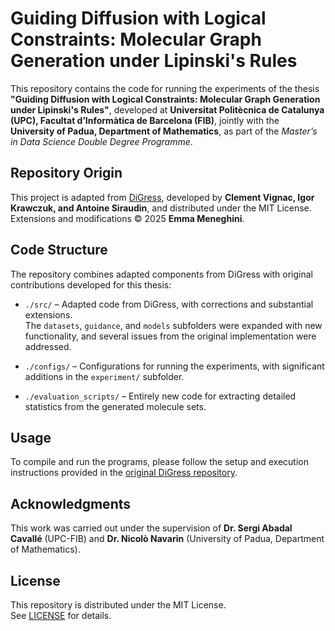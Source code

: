 # Guiding Diffusion with Logical Constraints: Molecular Graph Generation under Lipinski's Rules

This repository contains the code for running the experiments of the thesis **"Guiding Diffusion with Logical Constraints: Molecular Graph Generation under Lipinski's Rules"**, developed at **Universitat Politècnica de Catalunya (UPC), Facultat d’Informàtica de Barcelona (FIB)**, jointly with the **University of Padua, Department of Mathematics**, as part of the *Master’s in Data Science Double Degree Programme*.  

## Repository Origin
This project is adapted from [DiGress](https://github.com/cvignac/DiGress), developed by **Clement Vignac, Igor Krawczuk, and Antoine Siraudin**, and distributed under the MIT License.  
Extensions and modifications © 2025 **Emma Meneghini**.  

## Code Structure
The repository combines adapted components from DiGress with original contributions developed for this thesis:
- `./src/` – Adapted code from DiGress, with corrections and substantial extensions.  
  The `datasets`, `guidance`, and `models` subfolders were expanded with new functionality, 
  and several issues from the original implementation were addressed.

- `./configs/` – Configurations for running the experiments, with significant additions in the `experiment/` subfolder.

- `./evaluation_scripts/` – Entirely new code for extracting detailed statistics from the generated molecule sets.  

## Usage
To compile and run the programs, please follow the setup and execution instructions provided in the [original DiGress repository](https://github.com/cvignac/DiGress).  

## Acknowledgments
This work was carried out under the supervision of **Dr. Sergi Abadal Cavallé** (UPC-FIB) and **Dr. Nicolò Navarin** (University of Padua, Department of Mathematics).  

## License
This repository is distributed under the MIT License.  
See [LICENSE](./LICENSE) for details.